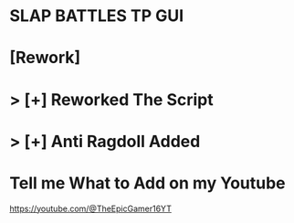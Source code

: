 # **SLAP BATTLES TP GUI**
# **[Rework]**

# > [+] Reworked The Script

# > [+] Anti Ragdoll Added

# Tell me What to Add on my Youtube

https://youtube.com/@TheEpicGamer16YT
